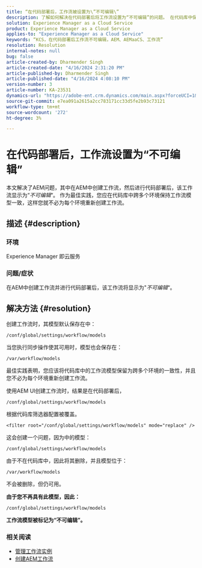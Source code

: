 ```yaml
---
title: “在代码部署后，工作流被设置为\”不可编辑\”
description: 了解如何解决在代码部署后将工作流设置为“不可编辑”的问题。 在代码库中保持多个工作流模型一致”
solution: Experience Manager as a Cloud Service
product: Experience Manager as a Cloud Service
applies-to: "Experience Manager as a Cloud Service"
keywords: “KCS，在代码部署后工作流不可编辑，AEM、AEMaaCS、工作流”
resolution: Resolution
internal-notes: null
bug: false
article-created-by: Dharmender Singh
article-created-date: "4/16/2024 2:31:20 PM"
article-published-by: Dharmender Singh
article-published-date: "4/16/2024 4:08:10 PM"
version-number: 3
article-number: KA-23531
dynamics-url: "https://adobe-ent.crm.dynamics.com/main.aspx?forceUCI=1&pagetype=entityrecord&etn=knowledgearticle&id=3bbe37fa-fdfb-ee11-a1fe-0022480a40c2"
source-git-commit: e7ea091a2615a2cc783171cc33d5fe2b93c73121
workflow-type: tm+mt
source-wordcount: '272'
ht-degree: 3%

---
```


# 在代码部署后，工作流设置为“不可编辑”


本文解决了AEM问题，其中在AEM中创建工作流，然后进行代码部署后，该工作流显示为“*不可编辑*“。 作为最佳实践，您应在代码库中跨多个环境保持工作流模型一致，这样您就不必为每个环境重新创建工作流。

## 描述 {#description}


### 环境

Experience Manager 即云服务

### 问题/症状

在AEM中创建工作流并进行代码部署后，该工作流将显示为&quot;*不可编辑*“。


## 解决方法 {#resolution}


创建工作流时，其模型默认保存在中：


```
/conf/global/settings/workflow/models
```


当您执行同步操作使其可用时，模型也会保存在：


```
/var/workflow/models
```


最佳实践表明，您应该将代码库中的工作流模型保留为跨多个环境的一致性，并且您不必为每个环境重新创建工作流。

使用AEM UI创建工作流时，结果是在代码部署后，


```
/conf/global/settings/workflow/models
```


根据代码库筛选器配置被覆盖。


```
<filter root="/conf/global/settings/workflow/models" mode="replace" />
```


这会创建一个问题，因为中的模型：


```
/conf/global/settings/workflow/models
```


由于不在代码库中，因此将其删除，并且模型位于：


```
/var/workflow/models
```


不会被删除，但仍可用。

<b>由于您不再具有此模型，因此：</b>


```
/conf/global/settings/workflow/models
```


<b>工作流模型被标记为“不可编辑”。</b>

### <b>相关阅读</b>

- [管理工作流实例](https://experienceleague.adobe.com/en/docs/experience-manager-cloud-service/content/sites/administering/workflows-administering)
- [创建AEM工作流](https://experienceleague.adobe.com/docs/experience-manager-learn/cloud-service/forms/create-aem-workflow/create-workflow.html?lang=en)

